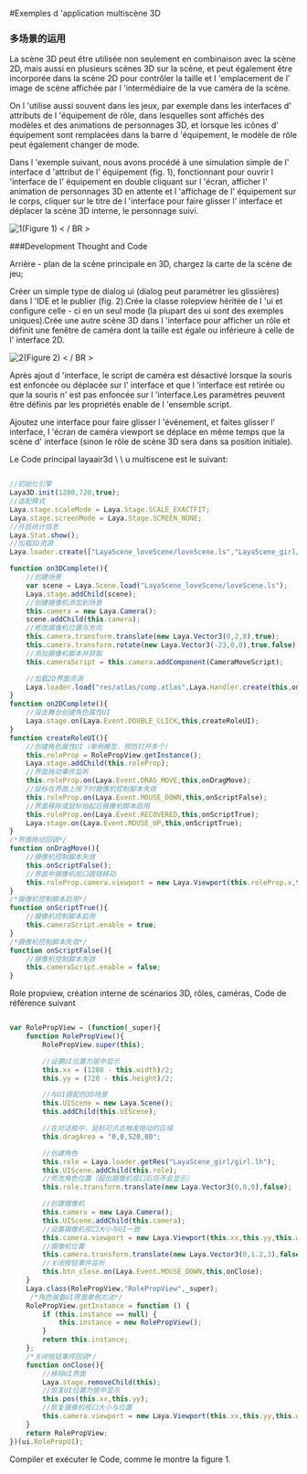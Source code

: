 #Exemples d 'application multiscène 3D

### 多场景的运用

La scène 3D peut être utilisée non seulement en combinaison avec la scène 2D, mais aussi en plusieurs scènes 3D sur la scène, et peut également être incorporée dans la scène 2D pour contrôler la taille et l 'emplacement de l' image de scène affichée par l 'intermédiaire de la vue caméra de la scène.

On l 'utilise aussi souvent dans les jeux, par exemple dans les interfaces d' attributs de l 'équipement de rôle, dans lesquelles sont affichés des modèles et des animations de personnages 3D, et lorsque les icônes d' équipement sont remplacées dans la barre d 'équipement, le modèle de rôle peut également changer de mode.

Dans l 'exemple suivant, nous avons procédé à une simulation simple de l' interface d 'attribut de l' équipement (fig. 1), fonctionnant pour ouvrir l 'interface de l' équipement en double cliquant sur l 'écran, afficher l' animation de personnages 3D en attente et l 'affichage de l' équipement sur le corps, cliquer sur le titre de l 'interface pour faire glisser l' interface et déplacer la scène 3D interne, le personnage suivi.

![1](img/1.gif)(Figure 1) < / BR >



###Development Thought and Code

Arrière - plan de la scène principale en 3D, chargez la carte de la scène de jeu;

Créer un simple type de dialog ui (dialog peut paramétrer les glissières) dans l 'IDE et le publier (fig. 2).Crée la classe rolepview héritée de l 'ui et configure celle - ci en un seul mode (la plupart des ui sont des exemples uniques).Crée une autre scène 3D dans l 'interface pour afficher un rôle et définit une fenêtre de caméra dont la taille est égale ou inférieure à celle de l' interface 2D.

![2](img/2.png)(Figure 2) < / BR >

Après ajout d 'interface, le script de caméra est désactivé lorsque la souris est enfoncée ou déplacée sur l' interface et que l 'interface est retirée ou que la souris n' est pas enfoncée sur l 'interface.Les paramètres peuvent être définis par les propriétés enable de l 'ensemble script.

Ajoutez une interface pour faire glisser l 'événement, et faites glisser l' interface, l 'écran de caméra viewport se déplace en même temps que la scène d' interface (sinon le rôle de scène 3D sera dans sa position initiale).

Le Code principal layaair3d \ \ u multiscene est le suivant:


```typescript

//初始化引擎
Laya3D.init(1280,720,true);
//适配模式
Laya.stage.scaleMode = Laya.Stage.SCALE_EXACTFIT;
Laya.stage.screenMode = Laya.Stage.SCREEN_NONE;
//开启统计信息
Laya.Stat.show();
//加载3D资源
Laya.loader.create(["LayaScene_loveScene/loveScene.ls","LayaScene_girl/girl.lh"],Laya.Handler.create(this,on3DComplete));

function on3DComplete(){
    //创建场景
    var scene = Laya.Scene.load("LayaScene_loveScene/loveScene.ls");
    Laya.stage.addChild(scene);
    //创建摄像机添加到场景
    this.camera = new Laya.Camera();
    scene.addChild(this.camera);
    //修改摄像机位置与方向
    this.camera.transform.translate(new Laya.Vector3(0,2,8),true);
    this.camera.transform.rotate(new Laya.Vector3(-23,0,0),true,false);
    //添加摄像机脚本并获取
    this.cameraScript = this.camera.addComponent(CameraMoveScript);

    //加载2D界面资源
    Laya.loader.load("res/atlas/comp.atlas",Laya.Handler.create(this,on2DComplete));
}
function on2DComplete(){
    //双击舞台创建角色属性UI
    Laya.stage.on(Laya.Event.DOUBLE_CLICK,this,createRoleUI);
}
function createRoleUI(){
    //创建角色属性UI（单例模型，预防打开多个）
    this.roleProp = RolePropView.getInstance();
    Laya.stage.addChild(this.roleProp);
    //界面拖动事件监听
    this.roleProp.on(Laya.Event.DRAG_MOVE,this,onDragMove);
    //鼠标在界面上按下时摄像机控制脚本失效
    this.roleProp.on(Laya.Event.MOUSE_DOWN,this,onScriptFalse);
    //界面移除或鼠标抬起后摄像机脚本启用
    this.roleProp.on(Laya.Event.RECOVERED,this,onScriptTrue);
    Laya.stage.on(Laya.Event.MOUSE_UP,this,onScriptTrue);
}
/*界面拖动回调*/
function onDragMove(){
    //摄像机控制脚本失效
    this.onScriptFalse();
    //界面中摄像机视口跟随移动
    this.roleProp.camera.viewport = new Laya.Viewport(this.roleProp.x,this.roleProp.y,this.roleProp.width,roleProp.height);
}
/*摄像机控制脚本启用*/
function onScriptTrue(){
    //摄像机控制脚本启用
    this.cameraScript.enable = true;
}
/*摄像机控制脚本失效*/
function onScriptFalse(){
    //摄像机控制脚本失效
    this.cameraScript.enable = false;
}
```


Role propview, création interne de scénarios 3D, rôles, caméras, Code de référence suivant


```typescript

var RolePropView = (function(_super){
    function RolePropView(){
        RolePropView.super(this);

        //设置UI位置为居中显示
        this.xx = (1280 - this.width)/2;
        this.yy = (720 - this.height)/2;

        //与UI搭配的3D场景
        this.UIScene = new Laya.Scene();
        this.addChild(this.UIScene);

        //在对话框中，鼠标可点击触发拖动的区域
        this.dragArea = "0,0,520,80";

        //创建角色
        this.role = Laya.loader.getRes("LayaScene_girl/girl.lh");
        this.UIScene.addChild(this.role);
        //修改角色位置（超出摄像机视口后将不会显示）
        this.role.transform.translate(new Laya.Vector3(0,0,0),false);

        //创建摄像机
        this.camera = new Laya.Camera();
        this.UIScene.addChild(this.camera);
        //设置摄像机视口大小与UI一致
        this.camera.viewport = new Laya.Viewport(this.xx,this.yy,this.width,this.height);
        //摄像机位置
        this.camera.transform.translate(new Laya.Vector3(0,1.2,3),false);
        //关闭按钮事件监听
        this.btn_close.on(Laya.Event.MOUSE_DOWN,this,onClose);
    }
    Laya.class(RolePropView,"RolePropView",_super);
     /*角色装备UI界面单例方法*/
    RolePropView.getInstance = function () {
        if (this.instance == null) {
            this.instance = new RolePropView();
        }
        return this.instance;
    };
    /*关闭按钮事件回调*/
    function onClose(){
        //移除UI界面
        Laya.stage.removeChild(this);
        //恢复UI位置为居中显示
        this.pos(this.xx,this.yy);
        //恢复摄像机视口大小与位置
        this.camera.viewport = new Laya.Viewport(this.xx,this.yy,this.width,this.height);
    }
    return RolePropView;
})(ui.RolePropUI);
```


Compiler et exécuter le Code, comme le montre la figure 1.